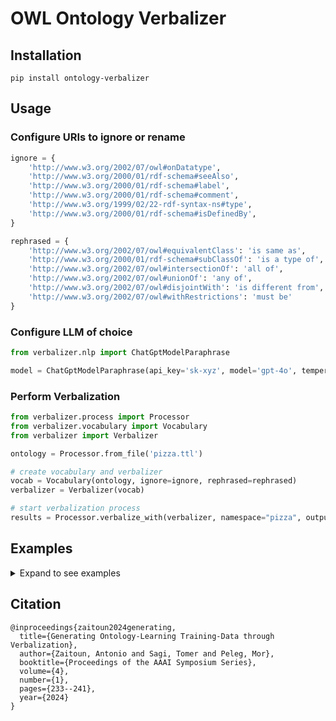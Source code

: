 # OWL Ontology Verbalizer

## Installation

```shell
pip install ontology-verbalizer
```

## Usage

### Configure URIs to ignore or rename

```python
ignore = {
    'http://www.w3.org/2002/07/owl#onDatatype',
    'http://www.w3.org/2000/01/rdf-schema#seeAlso',
    'http://www.w3.org/2000/01/rdf-schema#label',
    'http://www.w3.org/2000/01/rdf-schema#comment',
    'http://www.w3.org/1999/02/22-rdf-syntax-ns#type',
    'http://www.w3.org/2000/01/rdf-schema#isDefinedBy',
}

rephrased = {
    'http://www.w3.org/2002/07/owl#equivalentClass': 'is same as',
    'http://www.w3.org/2000/01/rdf-schema#subClassOf': 'is a type of',
    'http://www.w3.org/2002/07/owl#intersectionOf': 'all of',
    'http://www.w3.org/2002/07/owl#unionOf': 'any of',
    'http://www.w3.org/2002/07/owl#disjointWith': 'is different from',
    'http://www.w3.org/2002/07/owl#withRestrictions': 'must be'
}
```

### Configure LLM of choice

```python
from verbalizer.nlp import ChatGptModelParaphrase

model = ChatGptModelParaphrase(api_key='sk-xyz', model='gpt-4o', temperature=0.7)
```

### Perform Verbalization

```python
from verbalizer.process import Processor
from verbalizer.vocabulary import Vocabulary
from verbalizer import Verbalizer

ontology = Processor.from_file('pizza.ttl')

# create vocabulary and verbalizer
vocab = Vocabulary(ontology, ignore=ignore, rephrased=rephrased)
verbalizer = Verbalizer(vocab)

# start verbalization process
results = Processor.verbalize_with(verbalizer, namespace="pizza", output_dir="./output")
```

## Examples

<details>

<summary>Expand to see examples</summary>

<table border="1">
    <tr>
        <th>OWL Fragment</th>
        <th>Pseudo Text</th>
        <th>LLM Text</th>
    </tr>
    <tr>
        <td>
            <pre>
@prefix owl: &lt;http://www.w3.org/2002/07/owl#&gt; .
@prefix rdfs: &lt;http://www.w3.org/2000/01/rdf-schema#&gt; .

:deep_pan_base a owl:Class ;
  rdfs:subClassOf :pizza_base ;
  owl:disjointWith :thin_and_crispy_base .
            </pre>
        </td>
        <td>deep pan base is a type of a pizza base.<br>deep pan base is different from a thin and crispy base.</td>
        <td>A deep pan base is a type of pizza base that differs from a thin and crispy base.</td>
    </tr>
    <tr>
        <td>
            <pre>
@prefix owl: &lt;http://www.w3.org/2002/07/owl#&gt; .
@prefix rdf: &lt;http://www.w3.org/1999/02/22-rdf-syntax-ns#&gt; .
@prefix rdfs: &lt;http://www.w3.org/2000/01/rdf-schema#&gt; .

:capricciosa a owl:Class ;
  rdfs:subClassOf [ a owl:Restriction ;
  owl:onProperty :has_topping ;
  owl:someValuesFrom :peperonata_topping ],
  [ a owl:Restriction ;
  owl:onProperty :has_topping ;
  owl:someValuesFrom :olive_topping ],
  [ a owl:Restriction ;
  owl:onProperty :has_topping ;
  owl:someValuesFrom :caper_topping ],
  [ a owl:Restriction ;
  owl:onProperty :has_topping ;
  owl:someValuesFrom :mozzarella_topping ],
  [ a owl:Restriction ;
  owl:allValuesFrom [ a owl:Class ;
  owl:unionOf [ rdf:first :tomato_topping ;
  rdf:rest [ rdf:first :ham_topping ;
  rdf:rest [ rdf:first :mozzarella_topping ;
  rdf:rest [ rdf:first :anchovies_topping ;
  rdf:rest [ rdf:first :olive_topping ;
  rdf:rest [ rdf:first :peperonata_topping ;
  rdf:rest [ rdf:first :caper_topping ;
  rdf:rest :nil ] ] ] ] ] ] ] ] ;
  owl:onProperty :has_topping ],
  [ a owl:Restriction ;
  owl:onProperty :has_topping ;
  owl:someValuesFrom :anchovies_topping ],
  [ a owl:Restriction ;
  owl:onProperty :has_topping ;
  owl:someValuesFrom :ham_topping ],
  [ a owl:Restriction ;
  owl:onProperty :has_topping ;
  owl:someValuesFrom :tomato_topping ],
  :named_pizza ;
  owl:disjointWith :american,
  :american_hot,
  :cajun,
  :caprina,
  :fiorentina,
  :four_seasons,
  :frutti_di_mare,
  :giardiniera,
  :la_reine,
  :margherita,
  :mushroom,
  :napoletana,
  :parmense,
  :pollo_ad_astra,
  :prince_carlo,
  :quattro_formaggi,
  :rosa,
  :siciliana,
  :sloppy_giuseppe,
  :soho,
  :unclosed_pizza,
  :veneziana .
            </pre>
        </td>
        <td>
            capricciosa is a type of a named pizza.<br>
            capricciosa is a type of at least has topping some a caper topping.<br>
            capricciosa is a type of at least has topping some a ham topping.<br>
            capricciosa is a type of at least has topping some a mozzarella topping.<br>
            capricciosa is a type of at least has topping some a peperonata topping.<br>
            capricciosa is a type of at least has topping some a tomato topping.<br>
            capricciosa is a type of at least has topping some an anchovies topping.<br>
            capricciosa is a type of at least has topping some an olive topping.<br>
            capricciosa is a type of only has topping any of (a tomato topping, and a ham topping, and a mozzarella topping, and an anchovies topping, and an olive topping, and a peperonata topping, and a caper topping).<br>
            capricciosa is different from (a la reine, and a frutti di mare, and a fiorentina, and a margherita, and a sloppy giuseppe, and a veneziana, and an american hot, and an unclosed pizza, and a mushroom, and a pollo ad astra, and a caprina, and a cajun, and a giardiniera, and an american, and a prince carlo, and a siciliana, and a parmense, and a rosa, and a soho, and a quattro formaggi, and a four seasons, and a napoletana).
        </td>
        <td>
            Capricciosa is a specific type of pizza that includes various toppings. It features caper, ham, mozzarella, peperonata, tomato, anchovies, and olive toppings. This pizza exclusively contains these toppings and does not have any other toppings. Capricciosa is distinct from other pizzas such as la reine, frutti di mare, fiorentina, margherita, sloppy giuseppe, veneziana, american hot, unclosed pizza, mushroom, pollo ad astra, caprina, cajun, giardiniera, american, prince carlo, siciliana, parmense, rosa, soho, quattro formaggi, four seasons, and napoletana.
        </td>
    </tr>
    <tr>
        <td>
            <pre>
@prefix owl: &lt;http://www.w3.org/2002/07/owl#&gt; .
@prefix rdfs: &lt;http://www.w3.org/2000/01/rdf-schema#&gt; .

:chicken_topping a owl:Class ;
  rdfs:subClassOf [ a owl:Restriction ;
  owl:onProperty :has_spiciness ;
  owl:someValuesFrom :mild ],
  :meat_topping ;
  owl:disjointWith :ham_topping,
  :hot_spiced_beef_topping,
  :peperoni_sausage_topping .
            </pre>
        </td>
        <td>
            chicken topping is a type of a meat topping.<br>
            chicken topping is a type of at least has spiciness some a mild.<br>
            chicken topping is different from (a peperoni sausage topping, and a hot spiced beef topping, and a ham topping).
        </td>
        <td>
            Chicken topping is a type of meat topping that has at least some mild spiciness. It is different from pepperoni sausage topping, hot spiced beef topping, and ham topping.
        </td>
    </tr>
</table>

</details>


## Citation

```
@inproceedings{zaitoun2024generating,
  title={Generating Ontology-Learning Training-Data through Verbalization},
  author={Zaitoun, Antonio and Sagi, Tomer and Peleg, Mor},
  booktitle={Proceedings of the AAAI Symposium Series},
  volume={4},
  number={1},
  pages={233--241},
  year={2024}
}
```
